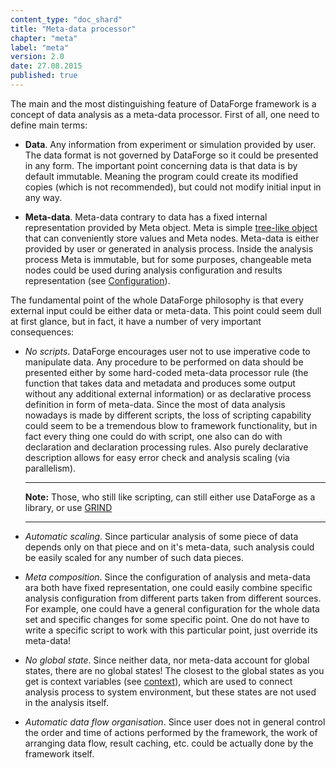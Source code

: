 ```yaml
---
content_type: "doc_shard"
title: "Meta-data processor"
chapter: "meta"
label: "meta"
version: 2.0
date: 27.08.2015
published: true
---
```

The main and the most distinguishing feature of DataForge framework is a concept of data analysis as a meta-data processor.
First of all, one need to define main terms:

* **Data**. Any information from experiment or simulation provided by user. The data format is not governed by DataForge so it could be presented in any form. The important point concerning data is that data is by default immutable. Meaning the program could create its modified copies (which is not recommended), but could not modify initial input in any way.

* **Meta-data**. Meta-data contrary to data has a fixed internal representation provided by Meta object. Meta is simple [tree-like object](#meta_structure) that can conveniently store values and Meta nodes. Meta-data is either provided by user or generated in analysis process. Inside the analysis process Meta is immutable, but for some purposes, changeable meta nodes could be used during analysis configuration and results representation (see [Configuration](#configuration)).

The fundamental point of the whole DataForge philosophy is that every external input could be either data or meta-data. This point could seem dull at first glance, but in fact, it have a number of very important consequences:

* *No scripts*. DataForge encourages user not to use imperative code to manipulate data. Any procedure to be performed on data should be presented either by some hard-coded meta-data processor rule (the function that takes data and metadata and produces some output without any additional external information) or as declarative process definition in form of meta-data. Since the most of data analysis nowadays is made by different scripts, the loss of scripting capability could seem to be a tremendous blow to framework functionality, but in fact every thing one could do with script, one also can do with declaration and declaration processing rules. Also purely declarative description allows for easy error check and analysis scaling (via parallelism).

    <hr>

    **Note:** Those, who still like scripting, can still either use DataForge as a library, or use [GRIND](#grind)

    <hr>

* *Automatic scaling*. Since particular analysis of some piece of data depends only on that piece and on it's meta-data, such analysis could be easily scaled for any number of such data pieces.

* *Meta composition*. Since the configuration of analysis and meta-data ara both have fixed representation, one could easily combine specific analysis configuration from different parts taken from different sources. For example, one could have a general configuration for the whole data set and specific changes for some specific point. One do not have to write a specific script to work with this particular point, just override its meta-data!

* *No global state*. Since neither data, nor meta-data account for global states, there are no global states! The closest to the global states as you get is context variables (see [context](#context)), which are used to connect analysis process to system environment, but these states are not used in the analysis itself.

* *Automatic data flow organisation*. Since user does not in general control the order and time of actions performed by the framework, the work of arranging data flow, result caching, etc. could be actually done by the framework itself.